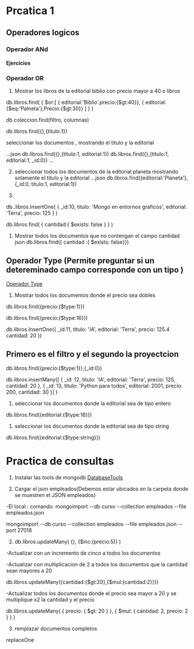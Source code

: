 # Prcatica 1
## Operadores logicos
### Operador ANd
#### Ejercicios

### Operador OR

1. Mostrar los libros de la editorial biblio con precio mayor a 40 o libros

db.libros.find(
    {
        $or:[
            { editorial:'Biblio'.precio:{$gt:40}},
            { editorial:{$eq:'Palneta'},Precio:{$gt:30}}
        ]
    }
)

db.coleccion.find(filtro, columnas)

db.libros.find({},{titulo:1})

seleccionar los documentos , mostrando el titulo y la editorial 

...json
db.libros.find({},{titulo:1, editorial:1})
db.libros.find({},{titulo:1, editorial:1, _id:0})
...

2. seleccionar todos los documentos de la editorial planeta mostrando solamente el titulo y la editorial
...json
db.libros.find({editorial:'Planeta'},{_id:0, titulo:1, editorial:1})

3. 
db..libros.InsertOne(
    {
        _id:10,
        titulo: 'Mongo en entornos graficos',
        editorial: 'Terra',
        precio: 125
    }
)

db.libros.find(
    {
        cantidad:{ $exists: false }
    }
)

1. Mostrar todos los documentos que no contengan el campo cantidad 
json 
db.libros.find({ cantidad :{ $exists: false}})

## Operador Type (Permite preguntar si un detereminado campo corresponde con un tipo )

[Operador Type](https://www.mongodb.com/docs/manual/reference/operator/query/type/#mongodb-query-op.-type)

1. Mostrar todos los documentos donde el precio sea dobles

db.libros.find({precio:{$type:1}})

db.libros.find({precio:{$type:16}})

db.libros.InsertOne({
        _id:11,
        titulo: 'IA',
        editorial: 'Terra',
        precio: 125.4
        cantidad: 20
})

## Primero es el filtro y el segundo la proyectcion 
db.libros.find({precio:{$type:1}},{_id:0})

db.libros.insertMany([
 {
    _id: 12,
    titulo: 'IA',
    editorial: 'Terra',
    precio: 125,
  cantidad: 20
  },
  {
    _id: 13,
    titulo: 'Python para todos',
    editorial: 2001,
    precio: 200,
  cantidad: 30
  }]
  )

  1. seleccionar los documentos donde la editorial sea de tipo entero

  db.libros.find({editorial:{$type:16}})

  1. seleccionar los documentos donde la editorial sea de tipo string

  db.libros.find({editorial:{$type:string}})

  # Practica de consultas

  1. Instalar las tools de mongodb
  [DatabaseTools](https://www.mongodb.com/try/download/database-tools)

  2. Cargar el json empleados(Debemos estar ubicados en la carpeta donde se muestren el JSON  empleados)

  -El local :
  comando:
  mongoimport --db curso --collection empleados --file empleados.json

  mongoimport --db curso --collection empleados --file empleados.json --port 27018

  2. db.libros.updateMany(
    {},
    {$inc:(precio:5)}
  )

-Actualizar con un incremento de cinco a todos los documentos

-Actualizar con multiplicacion de 2 a todos los documentos que la cantidad sean mayores a 20

db.libros.updateMany({cantidad:{$gt:20},{$mul:{cantidad:2}}})



-Actualizar todos los documentos donde el precio sea mayor a 20 y se multiplique x2 la cantidad y el precio 

db.libros.updateMany(
  { precio: { $gt: 20 } }, 
  { $mul: { cantidad: 2, precio: 2 } }
)

3. remplazar documentos completos 

replaceOne